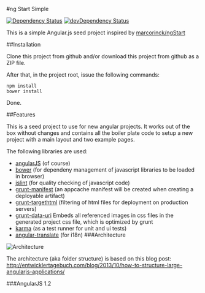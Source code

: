 #ng Start Simple

[![Dependency Status](https://david-dm.org/marcorinck/ngStart.png)](https://david-dm.org/marcorinck/ngStart)
[![devDependency Status](https://david-dm.org/marcorinck/ngStart/dev-status.png)](https://david-dm.org/marcorinck/ngStart#info=devDependencies)



This is a simple Angular.js seed project inspired by <a href="https://github.com/marcorinck/ngStart">marcorinck/ngStart</a>

##Installation

Clone this project from github and/or download this project from github as a ZIP file.

After that, in the project root, issue the following commands:

```
npm install
bower install
```

Done.

##Features

This is a seed project to use for new angular projects. It works out of the box without changes and contains
all the boiler plate code to setup a new project with a main layout and two example pages.


The following libraries are used:

* [angularJS](http://angularjs.org/) (of course)
* [bower](https://github.com/bower/bower) (for dependeny management of javascript libraries to be loaded in browser)
* [jslint](http://www.jslint.com/) (for quality checking of javascript code)
* [grunt-manifest](https://github.com/gunta/grunt-manifest) (an appcache manifest will be created when creating a deployable artifact)
* [grunt-targethtml](https://github.com/changer/grunt-targethtml) (filtering of html files for deployment on production servers)
* [grunt-data-uri](https://github.com/ahomu/grunt-data-uri) Embeds all referenced images in css files in the generated project css file, which is optimized by grunt
* [karma](http://karma-runner.github.io/) (as a test runner for unit and ui tests)
* [angular-translate](https://github.com/PascalPrecht/angular-translate) (for i18n)
###Architecture

![Architecture](http://entwicklertagebuch.com/blog/wp-content/uploads/2013/10/modules-300x225.jpg)

The architecture (aka folder structure)  is based on this blog post: http://entwicklertagebuch.com/blog/2013/10/how-to-structure-large-angularjs-applications/

###AngularJS 1.2


